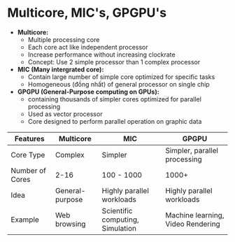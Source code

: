 # Multicore, MIC's, GPGPU's
* **Multicore:**
   * Multiple processing core
   * Each core act like independent processor
   * Increase performance without increasing clockrate
   * Concept: Use 2 simple processor than 1 complex processor
* **MIC \(Many intergrated core\):**
   * Contain large number of simple core optimized for specific tasks 
   * Homogeneous \(đồng nhất\) of general processor on single chip
* **GPGPU (General-Purpose computing on GPUs):**
   * containing thousands of simpler cores optimized for parallel processing
   * Used as vector processor
   * Core designed to perform parallel operation on graphic data

| Features | Multicore | MIC | GPGPU |
| --- | --- | --- | ----|
| Core Type | Complex	| Simpler	 | Simpler, parallel processing
|Number of Cores | 2-16	| 100 - 1000 | 1000+
| Idea | General-purpose | Highly parallel workloads  | Highly parallel workloads
| Example | Web browsing | Scientific computing, Simulation | Machine learning, Video Rendering|
